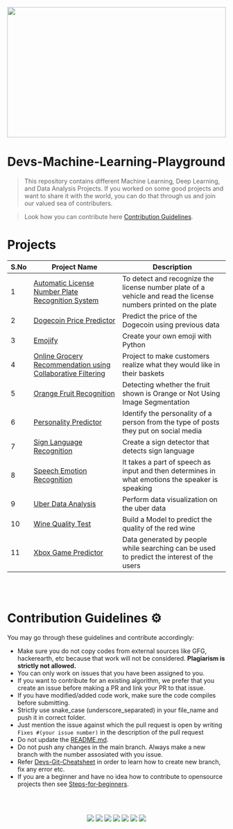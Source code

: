 <p align="center">
  <img src="https://user-images.githubusercontent.com/57597700/116859731-15d1cf00-ac1e-11eb-9003-539db7508109.jpg" height="300" width="100%"/>
</p>

# Devs-Machine-Learning-Playground
> This repository contains different Machine Learning, Deep Learning, and Data Analysis Projects.
If you worked on some good projects and want to share it with the world, you can do that through us and join our valued sea of contributers. 

> Look how you can contribute here [Contribution Guidelines](#contribution-guidelines-gear).

# Projects

| S.No | Project Name | Description |
| --------------- | --------------- | --------------- |
| 1 | [Automatic License Number Plate Recognition System](https://github.com/Devs-Paradise/Devs-Machine-Learning-Playground/tree/main/Automatic%20License%20Number%20Plate%20Recognition%20System) | To detect and recognize the license number plate of a vehicle and read the license numbers printed on the plate |
| 2 | [Dogecoin Price Predictor](https://github.com/Devs-Paradise/Devs-Machine-Learning-Playground/tree/main/Dogecoin%20Price%20Predictor) | Predict the price of the Dogecoin using previous data |
| 3 | [Emojify](https://github.com/Devs-Paradise/Devs-Machine-Learning-Playground/tree/main/Emojify) | Create your own emoji with Python |
| 4 | [Online Grocery Recommendation using Collaborative Filtering](https://github.com/Devs-Paradise/Devs-Machine-Learning-Playground/tree/main/Online%20Grocery%20Recommendation%20using%20Collaborative%20Filtering) | Project to make customers realize what they would like in their baskets |
| 5 | [Orange Fruit Recognition](https://github.com/Devs-Paradise/Devs-Machine-Learning-Playground/tree/main/Orange%20Fruit%20Recognition) | Detecting whether the fruit shown is Orange or Not Using Image Segmentation |
| 6 | [Personality Predictor](https://github.com/Devs-Paradise/Devs-Machine-Learning-Playground/tree/main/Personality%20Predictor) | Identify the personality of a person from the type of posts they put on social media |
| 7 | [Sign Language Recognition](https://github.com/Devs-Paradise/Devs-Machine-Learning-Playground/tree/main/Sign%20Language%20Recognition) | Create a sign detector that detects sign language |
| 8 | [Speech Emotion Recognition](https://github.com/Devs-Paradise/Devs-Machine-Learning-Playground/tree/main/Speech%20Emotion%20Recognition) | It takes a part of speech as input and then determines in what emotions the speaker is speaking |
| 9 | [Uber Data Analysis](https://github.com/Devs-Paradise/Devs-Machine-Learning-Playground/tree/main/Uber%20Data%20Analysis) | Perform data visualization on the uber data |
| 10 | [Wine Quality Test](https://github.com/Devs-Paradise/Devs-Machine-Learning-Playground/tree/main/Wine%20Quality%20Test) |  Build a Model to predict the quality of the red wine |
| 11 | [Xbox Game Predictor](https://github.com/Devs-Paradise/Devs-Machine-Learning-Playground/tree/main/Xbox%20Game%20Predictor) | Data generated by people while searching can be used to predict the interest of the users | 



<br/>
<br/>


# Contribution Guidelines :gear:

You may go through these guidelines and contribute accordingly:

* Make sure you do not copy codes from external sources like GFG, hackerearth, etc because that work will not be considered. **Plagiarism is strictly not allowed.** 
* You can only work on issues that you have been assigned to you.
* If you want to contribute for an existing algorithm, we prefer that you create an issue before making a PR and link your PR to that issue.
* If you have modified/added code work, make sure the code compiles before submitting.
* Strictly use snake_case (underscore_separated) in your file_name and push it in correct folder.
* Just mention the issue against which the pull request is open by writing ```Fixes #(your issue number)``` in the description of the pull request
* Do not update the [README.md](README.md).
* Do not push any changes in the main branch. Always make a new branch with the number assosiated with you issue.
* Refer [Devs-Git-Cheatsheet](https://github.com/Devs-Paradise/Devs-Git-Cheatsheet) in order to learn how to create new branch, fix any error etc.
* If you are a beginner and have no idea how to contribute to opensource projects then see [Steps-for-beginners](https://github.com/Devs-Paradise/Devs-Machine-Learning-Playground/blob/main/Steps_For_Beginners.md).




<br/>
<br/>


<center>
  
   ![](https://badgen.net/github/stars/Devs-Paradise/Devs-Machine-Learning-Playground)
   ![](https://badgen.net/github/forks/Devs-Paradise/Devs-Machine-Learning-Playground)
   ![](https://badgen.net/github/open-issues/Devs-Paradise/Devs-Machine-Learning-Playground)
   ![](https://badgen.net/github/closed-issues/Devs-Paradise/Devs-Machine-Learning-Playground)
   ![](https://badgen.net/github/PRs/Devs-Paradise/Devs-Machine-Learning-Playground)
   ![](https://badgen.net/github/open-PRs/Devs-Paradise/Devs-Machine-Learning-Playground)
   ![](https://badgen.net/github/closed-PRs/Devs-Paradise/Devs-Machine-Learning-Playground)

</center>
